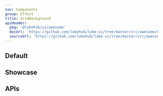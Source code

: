 ```yaml
---
nav: Components
group: Effect
title: GridBackground
apiHeader:
  pkg: '@lobehub/ui/awesome'
  docUrl: 'https://github.com/lobehub/lobe-ui/tree/master/src/awesome/GridBackground/index.md'
  sourceUrl: 'https://github.com/lobehub/lobe-ui/tree/master/src/awesome/GridBackground/index.tsx'
---
```


## Default

<code src="./demos/index.tsx" nopadding></code>

## Showcase

<code src="./demos/Showcase.tsx" center></code>

## APIs

<API></API>
